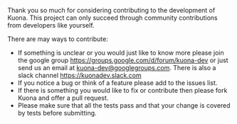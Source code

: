 Thank you so much for considering contributing to the development of Kuona. This project can only succeed through community contributions from developers like yourself.

There are may ways to contribute:
* If something is unclear or you would just like to know more please join the google group https://groups.google.com/d/forum/kuona-dev or just send us an email at kuona-dev@googlegroups.com. There is also a slack channel https://kuonadev.slack.com
* If you notice a bug or think of a feature please add to the issues list.
* If there is something you would like to fix or contribute then please fork Kuona and offer a pull request.
* Please make sure that all the tests pass and that your change is covered by tests before submitting.
